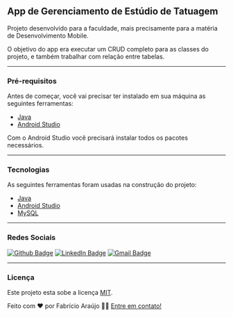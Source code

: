## App de Gerenciamento de Estúdio de Tatuagem

Projeto desenvolvido para a faculdade, mais precisamente para a matéria de Desenvolvimento Mobile.

O objetivo do app era executar um CRUD completo para as classes do projeto, e também trabalhar com relação entre tabelas.

---

### Pré-requisitos

Antes de começar, você vai precisar ter instalado em sua máquina as seguintes ferramentas:
- [Java](https://www.java.com/pt-BR/)
- [Android Studio](https://developer.android.com/studio)

Com o Android Studio você precisará instalar todos os pacotes necessários.

---

### Tecnologias

As seguintes ferramentas foram usadas na construção do projeto:

- [Java](https://www.java.com/pt-BR/)
- [Android Studio](https://developer.android.com/studio)
- [MySQL](https://www.mysql.com/)

---

### Redes Sociais

[![Github Badge](https://img.shields.io/badge/-Github-000?style=for-the-badge&logo=Github&logoColor=white&link=https://github.com/fabricio-ap/)](https://github.com/fabricio-ap/)
[![LinkedIn Badge](https://img.shields.io/badge/-LinkedIn-0A66C2?logo=linkedin&logoColor=white&style=for-the-badge&link=https://www.linkedin.com/in/fabricioapereira/)](https://www.linkedin.com/in/fabricioapereira/)
[![Gmail Badge](https://img.shields.io/badge/-Gmail-FF0000?style=for-the-badge&labelColor=FF0000&logo=gmail&logoColor=white&link=mailto:<fabricioaraujo051@gmail.com>)](mailto:<fabricioaraujo051@gmail.com>)

---

### Licença

Este projeto esta sobe a licença [MIT](./LICENSE).

Feito com ❤️ por Fabrício Araújo 👋🏽 [Entre em contato!](https://www.linkedin.com/in/fabricioapereira/)
